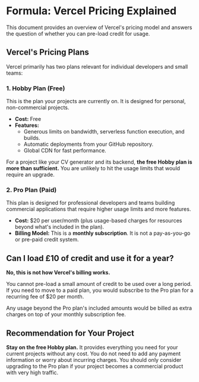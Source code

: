 # Formula: Vercel Pricing Explained

This document provides an overview of Vercel's pricing model and answers the question of whether you can pre-load credit for usage.

## Vercel's Pricing Plans

Vercel primarily has two plans relevant for individual developers and small teams:

### 1. Hobby Plan (Free)

This is the plan your projects are currently on. It is designed for personal, non-commercial projects.

*   **Cost:** Free
*   **Features:**
    *   Generous limits on bandwidth, serverless function execution, and builds.
    *   Automatic deployments from your GitHub repository.
    *   Global CDN for fast performance.

For a project like your CV generator and its backend, **the free Hobby plan is more than sufficient.** You are unlikely to hit the usage limits that would require an upgrade.

### 2. Pro Plan (Paid)

This plan is designed for professional developers and teams building commercial applications that require higher usage limits and more features.

*   **Cost:** $20 per user/month (plus usage-based charges for resources beyond what's included in the plan).
*   **Billing Model:** This is a **monthly subscription**. It is not a pay-as-you-go or pre-paid credit system.

## Can I load £10 of credit and use it for a year?

**No, this is not how Vercel's billing works.**

You cannot pre-load a small amount of credit to be used over a long period. If you need to move to a paid plan, you would subscribe to the Pro plan for a recurring fee of $20 per month.

Any usage beyond the Pro plan's included amounts would be billed as extra charges on top of your monthly subscription fee.

## Recommendation for Your Project

**Stay on the free Hobby plan.** It provides everything you need for your current projects without any cost. You do not need to add any payment information or worry about incurring charges. You should only consider upgrading to the Pro plan if your project becomes a commercial product with very high traffic.
